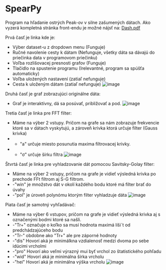 # SpearPy
Program na hľadanie ostrých Peak-ov v silne zašumených dátach.
Ako vyzerá kompletná stránka front-endu je možné nájsť na: 
[Dash.pdf](https://github.com/SamuelAmrich/SpearPy/files/6453927/Dash.pdf)

Prvá časť je linka kde je: 
  - Výber dataset-u z dropdown menu (Funguje)
  - Ručné navolenie cesty k dátam (Nefunguje, všetky dáta sa dávajú do priečinka data v programovom priečinku)
  - Voľba rozlišovacej presnosti grafov (Funguje)
  - Tlačidlo na spustenie programu (Irelevantné, program sa spúšťa automaticky)
  -  Voľba uloźených nastavení (zatiaľ nefunguje)
  -  Cesta k uloženým dátam (zatiaľ nefunguje)
![image](https://user-images.githubusercontent.com/55489761/118136746-bb4a2700-b404-11eb-858d-12efeb69bc51.png)


Druhá časť je graf zobrazujúci originálne dáta:
  - Graf je interaktívny, dá sa posúvať, približovať a pod.
![image](https://user-images.githubusercontent.com/55489761/118136952-f0ef1000-b404-11eb-8626-b4b0030037ad.png)

Tretia časť je linka pre FFT filter:
  - Máme na výber 2 vstupy. Pričom na grafe sa nám zobrazuje frekvencie ktoré sa v dátach vyskytujú, a zároveň krivka ktorá určuje filter (Gauss krivka)
  - - "a" určuje miesto posunutia maxima filtrovacej krivky.
  - - "σ" určuje šírku filtra
![image](https://user-images.githubusercontent.com/55489761/118137942-0fa1d680-b406-11eb-9443-c691f2bfbe77.png)

Štvrtá časť je linka pre vyhladzovanie dát pomocou Savitsky-Golay filter:
  - Máme na výber 2 vstupy, pričom na grafe je vidieť výsledná krivka po prechode FFt filtrom aj S-G filtrom.
  - -"win" je množstvo dát v okolí každého bodu ktoré má filter brať do úvahy
  - -"pol" je úroveň polynómu ktorým filter vyhladzuje dáta
![image](https://user-images.githubusercontent.com/55489761/118138570-c7cf7f00-b406-11eb-94da-bb80c8ccbbbd.png)

Piata časť je samotný vyhľadávač:
  - Máme na výber 6 vstupov, pričom na grafe je vidieť výsledná krivka aj s označenými bodmi ktoré sa našli.
  - -"Tr+" označuje o koľko sa musí hodnota maximá líši´t od predchádzajúceho bodu
  - -"Tr-" obdobne ako "Tr+" ale pre záporné hodnoty
  - -"dis" Hovorí aká je minimálkna vzdialenosť medzi dvoma po sebe idúcimi vrcholmi
  - -"pro" Hovorí ako veľmi výrazný mui byť vrchol zo štatistického pohľadu
  - -"wid" Hovorí aká je minimálna šírka vrcholu
  - -"hei" Hovorí aká je minimálna výška vrcholu
![image](https://user-images.githubusercontent.com/55489761/118139967-3234ef00-b408-11eb-8746-00e03635dc3c.png)
